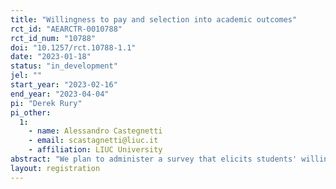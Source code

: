 ```yaml
---
title: "Willingness to pay and selection into academic outcomes"
rct_id: "AEARCTR-0010788"
rct_id_num: "10788"
doi: "10.1257/rct.10788-1.1"
date: "2023-01-18"
status: "in_development"
jel: ""
start_year: "2023-02-16"
end_year: "2023-04-04"
pi: "Derek Rury"
pi_other:
  1:
    - name: Alessandro Castegnetti
    - email: scastagnetti@liuc.it
    - affiliation: LIUC University
abstract: "We plan to administer a survey that elicits students' willingness to pay to learn their performance rank on a midterm. We plan to do this in a large microeconomics course. We then plan to randomly assign students to two conditions; one will receive access to a practice final exam and; another will receive access to the same exam but will be informed they will receive a message indicating where they ranked on the practice final."
layout: registration
---
```


